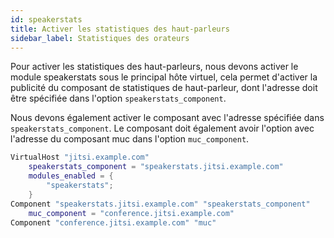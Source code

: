 ```yaml
---
id: speakerstats
title: Activer les statistiques des haut-parleurs
sidebar_label: Statistiques des orateurs
---
```


Pour activer les statistiques des haut-parleurs, nous devons activer le module speakerstats sous le principal
hôte virtuel, cela permet d'activer la publicité du composant de statistiques de haut-parleur, dont l'adresse doit être spécifiée dans l'option `speakerstats_component`.

Nous devons également activer le composant avec l'adresse spécifiée dans `speakerstats_component`. Le composant doit également avoir l'option avec l'adresse du composant muc dans l'option `muc_component`.

```lua
VirtualHost "jitsi.example.com"
    speakerstats_component = "speakerstats.jitsi.example.com"
    modules_enabled = {
        "speakerstats";
    }
Component "speakerstats.jitsi.example.com" "speakerstats_component"
    muc_component = "conference.jitsi.example.com"
Component "conference.jitsi.example.com" "muc"
```